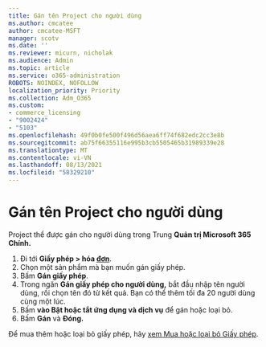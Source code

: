 ```yaml
---
title: Gán tên Project cho người dùng
ms.author: cmcatee
author: cmcatee-MSFT
manager: scotv
ms.date: ''
ms.reviewer: micurn, nicholak
ms.audience: Admin
ms.topic: article
ms.service: o365-administration
ROBOTS: NOINDEX, NOFOLLOW
localization_priority: Priority
ms.collection: Adm_O365
ms.custom:
- commerce_licensing
- "9002424"
- "5103"
ms.openlocfilehash: 49f0b0fe500f496d56aea6ff74f682edc2cc3e8b
ms.sourcegitcommit: ab75f66355116e995b3cb5505465b31989339e28
ms.translationtype: MT
ms.contentlocale: vi-VN
ms.lasthandoff: 08/13/2021
ms.locfileid: "58329210"
---
```

# <a name="assign-project-to-users"></a>Gán tên Project cho người dùng

Project thể được gán cho người dùng trong Trung **Quản trị Microsoft 365 Chính.**

1. Đi tới **Giấy phép > hóa [đơn](https://go.microsoft.com/fwlink/p/?linkid=842264)**.
2. Chọn một sản phẩm mà bạn muốn gán giấy phép.
3. Bấm **Gán giấy phép**.
4. Trong ngăn **Gán giấy phép cho người dùng,** bắt đầu nhập tên người dùng, rồi chọn tên đó từ kết quả. Bạn có thể thêm tối đa 20 người dùng cùng một lúc.
5. Bấm **vào Bật hoặc tắt ứng dụng và dịch vụ** để gán hoặc loại bỏ.
6. Bấm **Gán** và **Đóng.**

Để mua thêm hoặc loại bỏ giấy phép, hãy [xem Mua hoặc loại bỏ Giấy phép](https://docs.microsoft.com/microsoft-365/commerce/licenses/buy-licenses#buy-or-remove-licenses-for-your-business-subscription).
